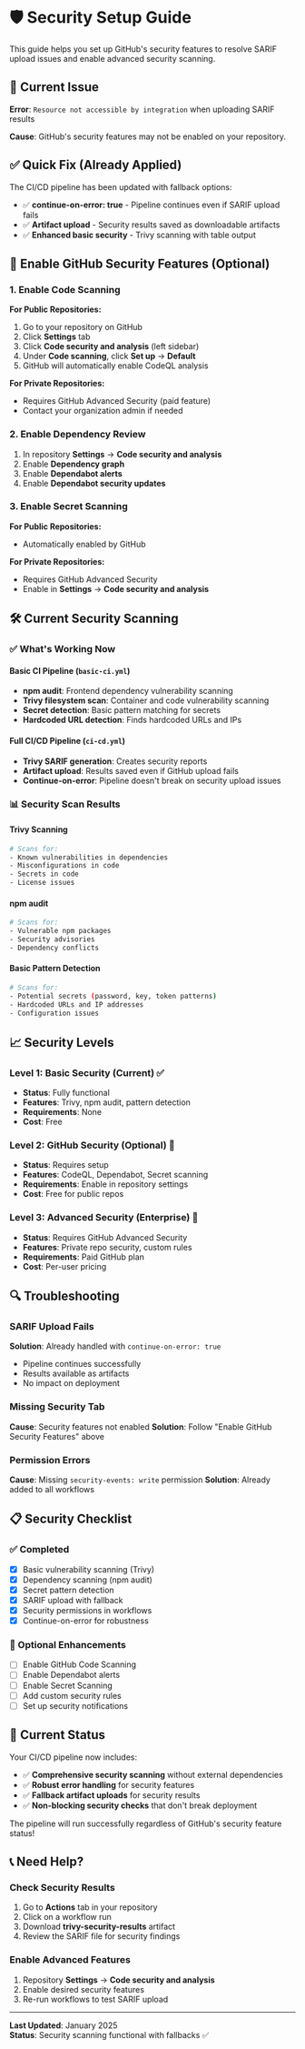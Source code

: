 # 🛡️ Security Setup Guide

This guide helps you set up GitHub's security features to resolve SARIF upload issues and enable advanced security scanning.

## 🚨 Current Issue

**Error**: `Resource not accessible by integration` when uploading SARIF results

**Cause**: GitHub's security features may not be enabled on your repository.

## ✅ Quick Fix (Already Applied)

The CI/CD pipeline has been updated with fallback options:
- ✅ **continue-on-error: true** - Pipeline continues even if SARIF upload fails
- ✅ **Artifact upload** - Security results saved as downloadable artifacts
- ✅ **Enhanced basic security** - Trivy scanning with table output

## 🔧 Enable GitHub Security Features (Optional)

### 1. Enable Code Scanning

**For Public Repositories:**
1. Go to your repository on GitHub
2. Click **Settings** tab
3. Click **Code security and analysis** (left sidebar)
4. Under **Code scanning**, click **Set up** → **Default**
5. GitHub will automatically enable CodeQL analysis

**For Private Repositories:**
- Requires GitHub Advanced Security (paid feature)
- Contact your organization admin if needed

### 2. Enable Dependency Review

1. In repository **Settings** → **Code security and analysis**
2. Enable **Dependency graph**
3. Enable **Dependabot alerts**
4. Enable **Dependabot security updates**

### 3. Enable Secret Scanning

**For Public Repositories:**
- Automatically enabled by GitHub

**For Private Repositories:**
- Requires GitHub Advanced Security
- Enable in **Settings** → **Code security and analysis**

## 🛠️ Current Security Scanning

### ✅ What's Working Now

#### **Basic CI Pipeline** (`basic-ci.yml`)
- **npm audit**: Frontend dependency vulnerability scanning
- **Trivy filesystem scan**: Container and code vulnerability scanning
- **Secret detection**: Basic pattern matching for secrets
- **Hardcoded URL detection**: Finds hardcoded URLs and IPs

#### **Full CI/CD Pipeline** (`ci-cd.yml`)
- **Trivy SARIF generation**: Creates security reports
- **Artifact upload**: Results saved even if GitHub upload fails
- **Continue-on-error**: Pipeline doesn't break on security upload issues

### 📊 Security Scan Results

#### **Trivy Scanning**
```bash
# Scans for:
- Known vulnerabilities in dependencies
- Misconfigurations in code
- Secrets in code
- License issues
```

#### **npm audit**
```bash
# Scans for:
- Vulnerable npm packages
- Security advisories
- Dependency conflicts
```

#### **Basic Pattern Detection**
```bash
# Scans for:
- Potential secrets (password, key, token patterns)
- Hardcoded URLs and IP addresses
- Configuration issues
```

## 📈 Security Levels

### Level 1: Basic Security (Current) ✅
- **Status**: Fully functional
- **Features**: Trivy, npm audit, pattern detection
- **Requirements**: None
- **Cost**: Free

### Level 2: GitHub Security (Optional) 🔧
- **Status**: Requires setup
- **Features**: CodeQL, Dependabot, Secret scanning
- **Requirements**: Enable in repository settings
- **Cost**: Free for public repos

### Level 3: Advanced Security (Enterprise) 💼
- **Status**: Requires GitHub Advanced Security
- **Features**: Private repo security, custom rules
- **Requirements**: Paid GitHub plan
- **Cost**: Per-user pricing

## 🔍 Troubleshooting

### SARIF Upload Fails
**Solution**: Already handled with `continue-on-error: true`
- Pipeline continues successfully
- Results available as artifacts
- No impact on deployment

### Missing Security Tab
**Cause**: Security features not enabled
**Solution**: Follow "Enable GitHub Security Features" above

### Permission Errors
**Cause**: Missing `security-events: write` permission
**Solution**: Already added to all workflows

## 📋 Security Checklist

### ✅ Completed
- [x] Basic vulnerability scanning (Trivy)
- [x] Dependency scanning (npm audit)
- [x] Secret pattern detection
- [x] SARIF upload with fallback
- [x] Security permissions in workflows
- [x] Continue-on-error for robustness

### 🎯 Optional Enhancements
- [ ] Enable GitHub Code Scanning
- [ ] Enable Dependabot alerts
- [ ] Enable Secret Scanning
- [ ] Add custom security rules
- [ ] Set up security notifications

## 🚀 Current Status

Your CI/CD pipeline now includes:
- ✅ **Comprehensive security scanning** without external dependencies
- ✅ **Robust error handling** for security features
- ✅ **Fallback artifact uploads** for security results
- ✅ **Non-blocking security checks** that don't break deployment

The pipeline will run successfully regardless of GitHub's security feature status!

## 📞 Need Help?

### Check Security Results
1. Go to **Actions** tab in your repository
2. Click on a workflow run
3. Download **trivy-security-results** artifact
4. Review the SARIF file for security findings

### Enable Advanced Features
1. Repository **Settings** → **Code security and analysis**
2. Enable desired security features
3. Re-run workflows to test SARIF upload

---

**Last Updated**: January 2025  
**Status**: Security scanning functional with fallbacks ✅
